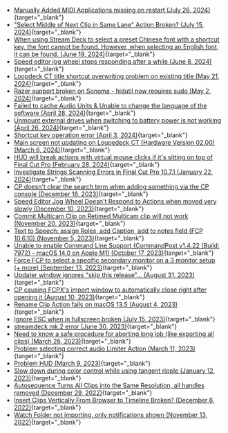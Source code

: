 - [Manually Added MIDI Applications missing on restart (July 26, 2024)](https://github.com/CommandPost/CommandPost/issues/3361){target="_blank"}
- ["Select Middle of Next Clip in Same Lane" Action Broken? (July 15, 2024)](https://github.com/CommandPost/CommandPost/issues/3357){target="_blank"}
- [When using Stream Deck to select a preset Chinese font with a shortcut key, the font cannot be found. However, when selecting an English font, it can be found. (June 19, 2024)](https://github.com/CommandPost/CommandPost/issues/3347){target="_blank"}
- [Speed editor jog wheel stops responding after a while (June 8, 2024)](https://github.com/CommandPost/CommandPost/issues/3346){target="_blank"}
- [Loopdeck CT title shortcut overwriting problem on existing title (May 21, 2024)](https://github.com/CommandPost/CommandPost/issues/3342){target="_blank"}
- [Razer support broken on Sonoma - hidutil now requires sudo (May 2, 2024)](https://github.com/CommandPost/CommandPost/issues/3337){target="_blank"}
- [Failed to cache Audio Units & Unable to change the language of the software (April 28, 2024)](https://github.com/CommandPost/CommandPost/issues/3336){target="_blank"}
- [Unmount external drives when switching to battery power is not working (April 26, 2024)](https://github.com/CommandPost/CommandPost/issues/3335){target="_blank"}
- [Shortcut key operation error (April 3, 2024)](https://github.com/CommandPost/CommandPost/issues/3331){target="_blank"}
- [Main screen not updating on Loupedeck CT (Hardware Version 02.00) (March 6, 2024)](https://github.com/CommandPost/CommandPost/issues/3328){target="_blank"}
- [HUD will break actions with virtual mouse clicks if it's sitting on top of Final Cut Pro (February 28, 2024)](https://github.com/CommandPost/CommandPost/issues/3326){target="_blank"}
- [Investigate Strings Scanning Errors in Final Cut Pro 10.7.1 (January 22, 2024)](https://github.com/CommandPost/CommandPost/issues/3316){target="_blank"}
- [CP doesn't clear the search term when adding something via the CP console (December 16, 2023)](https://github.com/CommandPost/CommandPost/issues/3299){target="_blank"}
- [Speed Editor Jog Wheel Doesn't Respond to Actions when moved very slowly (December 10, 2023)](https://github.com/CommandPost/CommandPost/issues/3292){target="_blank"}
- [Commit Multicam Clip on Retimed Multicam clip will not work (November 20, 2023)](https://github.com/CommandPost/CommandPost/issues/3284){target="_blank"}
- [Text to Speech: assign Roles, add Caption, add to notes field (FCP 10.6.10) (November 5, 2023)](https://github.com/CommandPost/CommandPost/issues/3282){target="_blank"}
- [Unable to enable Command Line Support (CommandPost v1.4.22 (Build: 7972) - macOS 14.0 on Apple M1) (October 17, 2023)](https://github.com/CommandPost/CommandPost/issues/3278){target="_blank"}
- [Force FCP to select a specific secondary monitor on a 3 monitor setup (+ more) (September 13, 2023)](https://github.com/CommandPost/CommandPost/issues/3268){target="_blank"}
- [Updater window ignores "skip this release"... (August 31, 2023)](https://github.com/CommandPost/CommandPost/issues/3265){target="_blank"}
- [CP causing FCPX's import window to automatically close right after opening it (August 10, 2023)](https://github.com/CommandPost/CommandPost/issues/3251){target="_blank"}
- [Rename Clip Action fails on macOS 13.5 (August 4, 2023)](https://github.com/CommandPost/CommandPost/issues/3250){target="_blank"}
- [Ignore ESC when in fullscreen broken (July 15, 2023)](https://github.com/CommandPost/CommandPost/issues/3243){target="_blank"}
- [streamdeck mk.2 error (June 30, 2023)](https://github.com/CommandPost/CommandPost/issues/3233){target="_blank"}
- [Need to know a safe procedure for aborting long job (like exporting all clips) (March 26, 2023)](https://github.com/CommandPost/CommandPost/issues/3201){target="_blank"}
- [Problem selecting correct audio Limiter Action (March 11, 2023)](https://github.com/CommandPost/CommandPost/issues/3192){target="_blank"}
- [Problem HUD (March 9, 2023)](https://github.com/CommandPost/CommandPost/issues/3191){target="_blank"}
- [Slow down during color control while using tangent ripple (January 12, 2023)](https://github.com/CommandPost/CommandPost/issues/3172){target="_blank"}
- [Autosequence Turns All Clips into the Same Resolution, all handles removed (December 29, 2022)](https://github.com/CommandPost/CommandPost/issues/3170){target="_blank"}
- [Insert Clips Vertically From Browser to Timeline Broken? (December 6, 2022)](https://github.com/CommandPost/CommandPost/issues/3164){target="_blank"}
- [Watch Folder not importing, only notifications shown (November 13, 2022)](https://github.com/CommandPost/CommandPost/issues/3141){target="_blank"}
